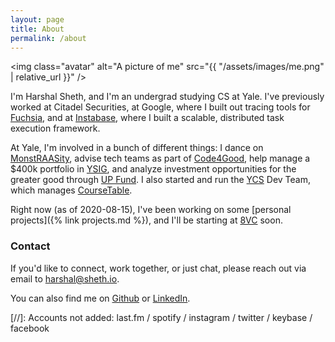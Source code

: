 ```yaml
---
layout: page
title: About
permalink: /about
---
```


<style type="text/css">
.avatar {
  float: right;
  max-width: 12em;
  border-radius: 50%;
  margin-left: 1.5em;
  margin-bottom: 1.5em;
}
@media screen and (max-width: 30em) {
  .avatar {
    display: block;
    float: unset;
    margin: 0 auto;
  }
}

</style>

<img class="avatar" alt="A picture of me" src="{{ "/assets/images/me.png" | relative_url }}" />

I'm Harshal Sheth, and I'm an undergrad studying CS at Yale. I've previously worked at Citadel Securities, at Google, where I built out tracing tools for [Fuchsia](https://fuchsia.dev/), and at [Instabase](https://about.instabase.com/), where I built a scalable, distributed task execution framework.

At Yale, I'm involved in a bunch of different things: I dance on [MonstRAASity](https://collegearts.yale.edu/organizations/alliance-dance-yale/dance-groups/monstraasity-raas), advise tech teams as part of [Code4Good](http://yalecode4good.org/), help manage a $400k portfolio in [YSIG](https://yalesig.com/), and analyze investment opportunities for the greater good through [UP Fund](https://www.theupfund.org/about). I also started and run the [YCS](http://yalecompsociety.org/) Dev Team, which manages [CourseTable](https://coursetable.com/).

Right now (as of 2020-08-15), I've been working on some [personal projects]({% link projects.md %}), and I'll be starting at [8VC](https://8vc.com/) soon.

### Contact

If you'd like to connect, work together, or just chat, please reach out via email to [harshal@sheth.io](mailto:harshal@sheth.io).

You can also find me on [Github](https://github.com/hsheth2/) or [LinkedIn](https://www.linkedin.com/in/hsheth2/).

[//]: Accounts not added: last.fm /  spotify / instagram / twitter / keybase / facebook

